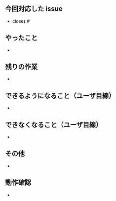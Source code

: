 ## 今回対応した issue
<!-- #の後に続けてissue番号を追記すること。 -->
- closes #

## やったこと
<!-- このプルリクで何をしたのか？ -->
- 

## 残りの作業
<!-- issueの残りの完了条件（あれば。無いなら「無し」で OK）（やらない場合は、いつやるのかを明記する。） -->
- 

## できるようになること（ユーザ目線）
<!-- 何ができるようになるのか？（あれば。無いなら「無し」で OK） -->
- 

## できなくなること（ユーザ目線）
<!-- 何ができなくなるのか？（あれば。無いなら「無し」で OK） -->
- 

## その他
<!-- レビュワーへの参考情報（実装上の懸念点や注意点などあれば記載） -->
- 

## 動作確認
<!-- どのような動作確認を行ったのか？　結果はどうか？ -->
- 
